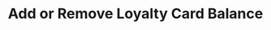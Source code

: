 ---
title: Add or Remove Loyalty Card Balance
type: endpoint
category: 639ba2628407100061f5faac
slug: add-remove-loyalty-card-balance-1
parentDoc: 639ba2658407100061f5fab6
hidden: false
order: 13
---